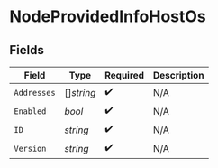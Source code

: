 # NodeProvidedInfoHostOs


## Fields

| Field              | Type               | Required           | Description        |
| ------------------ | ------------------ | ------------------ | ------------------ |
| `Addresses`        | []*string*         | :heavy_check_mark: | N/A                |
| `Enabled`          | *bool*             | :heavy_check_mark: | N/A                |
| `ID`               | *string*           | :heavy_check_mark: | N/A                |
| `Version`          | *string*           | :heavy_check_mark: | N/A                |